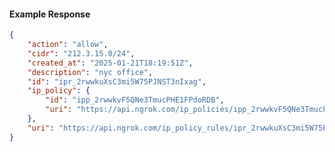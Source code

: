 <!-- Code generated for API Clients. DO NOT EDIT. -->

#### Example Response

```json
{
	"action": "allow",
	"cidr": "212.3.15.0/24",
	"created_at": "2025-01-21T18:19:51Z",
	"description": "nyc office",
	"id": "ipr_2rwwkuXsC3mi5W75PJNST3nIxag",
	"ip_policy": {
		"id": "ipp_2rwwkvF5QNe3TmucPHE1FPdoRDB",
		"uri": "https://api.ngrok.com/ip_policies/ipp_2rwwkvF5QNe3TmucPHE1FPdoRDB"
	},
	"uri": "https://api.ngrok.com/ip_policy_rules/ipr_2rwwkuXsC3mi5W75PJNST3nIxag"
}
```
